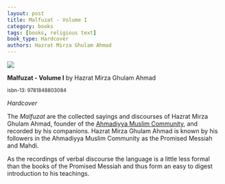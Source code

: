 ```yaml
---
layout: post
title: Malfuzat - Volume I
category: books
tags: [books, religious text]
book_type: Hardcover
authors: Hazrat Mirza Ghulam Ahmad
---
```

<img src="https://www.alislam.org/wp-content/uploads/2018/09/Malfuzat-1-133x200.jpg"/>

**Malfuzat - Volume I** by Hazrat Mirza Ghulam Ahmad

<sup>isbn-13: 9781848803084</sup>

*Hardcover*

The *Malfuzat* are the collected sayings and discourses of Hazrat Mirza Ghulam
Ahmad, founder of the [Ahmadiyya Muslim Community](https://www.alislam.org/library/ahmadiyya-muslim-community/),
and recorded by his companions. Hazrat Mirza Ghulam Ahmad is known by his followers
in the Ahmadiyya Muslim Community as the Promised Messiah and Mahdi.

As the recordings of verbal discourse the language is a little less formal than
the books of the Promised Messiah and thus form an easy to digest introduction
to his teachings.
